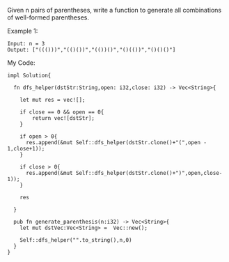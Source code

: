 Given n pairs of parentheses, write a function to generate all combinations of well-formed parentheses.

 

Example 1:
```
Input: n = 3
Output: ["((()))","(()())","(())()","()(())","()()()"]
```

My Code:
```
impl Solution{
  
  fn dfs_helper(dstStr:String,open: i32,close: i32) -> Vec<String>{

    let mut res = vec![];

    if close == 0 && open == 0{
        return vec![dstStr];
    }

    if open > 0{
      res.append(&mut Self::dfs_helper(dstStr.clone()+"(",open - 1,close+1));
    }

    if close > 0{
      res.append(&mut Self::dfs_helper(dstStr.clone()+")",open,close-1));
    }

    res

  }

  pub fn generate_parenthesis(n:i32) -> Vec<String>{
    let mut dstVec:Vec<String> =  Vec::new();

    Self::dfs_helper("".to_string(),n,0)
  }
}
```
